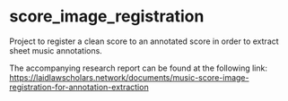 # score_image_registration
Project to register a clean score to an annotated score in order to extract sheet music annotations.

The accompanying research report can be found at the following link: https://laidlawscholars.network/documents/music-score-image-registration-for-annotation-extraction
